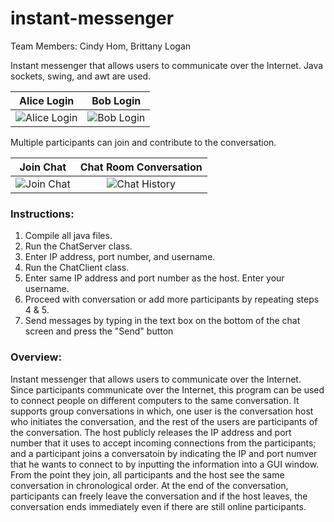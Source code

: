 # instant-messenger

Team Members: Cindy Hom, Brittany Logan

Instant messenger that allows users to communicate over the Internet. Java sockets, swing, and awt are used. 

Alice Login            |  Bob Login
:-------------------------:|:-------------------------:
![Alice Login](https://cloud.githubusercontent.com/assets/17078052/16498498/279dc1ce-3eca-11e6-9318-530192d64f47.png) | ![Bob Login](https://cloud.githubusercontent.com/assets/17078052/16498504/30987eb8-3eca-11e6-81f5-a46434bcf850.png)

Multiple participants can join and contribute to the conversation.

Join Chat               |    Chat Room Conversation
:----------------------:|:-----------------------------:
![Join Chat](https://cloud.githubusercontent.com/assets/17078052/16498538/5090d0d0-3eca-11e6-92d9-d63b0a711426.png) | ![Chat History](https://cloud.githubusercontent.com/assets/17078052/16498554/5a49cfaa-3eca-11e6-8144-25c32d30a8e8.png)

### Instructions:
1. Compile all java files. 
2. Run the ChatServer class.
3. Enter IP address, port number, and username.
4. Run the ChatClient class.
5. Enter same IP address and port number as the host. Enter your username.
6. Proceed with conversation or add more participants by repeating steps 4 & 5.
7. Send messages by typing in the text box on the bottom of the chat screen and press the "Send" button

### Overview:
Instant messenger that allows users to communicate over the Internet. Since participants communicate over the Internet, this program can be used to connect people on different computers to the same conversation. It supports group conversations in which, one user is the conversation host who initiates the conversation, and the rest of the users are participants of the conversation. The host publicly releases the IP address and port number that it uses to accept incoming connections from the participants; and a participant joins a conversatoin by indicating the IP and port numver that he wants to connect to by inputting the information into a GUI window. From the point they join, all participants and the host see the same conversation in chronological order. At the end of the conversation, participants can freely leave the conversation and if the host leaves, the conversation ends immediately even if there are still online participants.

